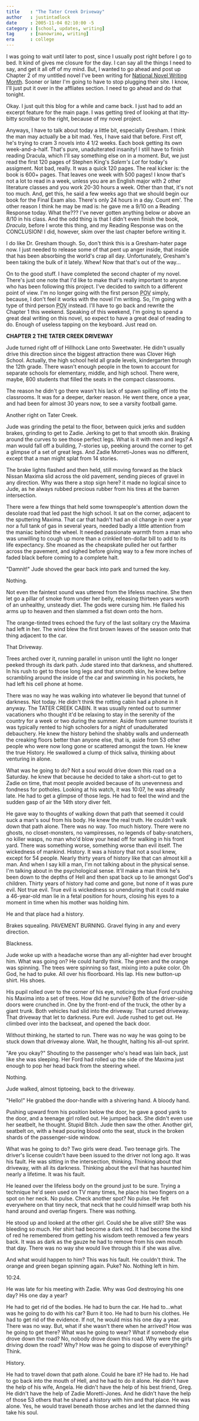 ```yaml
---
title    : "The Tater Creek Driveway"
author   : justintadlock
date     : 2005-11-04 02:10:00 -5
category : [school, updates, writing]
tag      : [nanowrimo, writing]
era      : college
---
```


I was going to wait until later to post, since I usually post right before I go to bed.  It kind of gives me closure for the day.  I can say all the things I need to say, and get it all off of my mind.  But, I wanted to go ahead and post up Chapter 2 of my untitled novel I've been writing for <a href="http://www.nanowrimo.org" title="National Novel Writing Month Website" rel="external"> National Novel Writing Month</a>.  Sooner or later I'm going to have to stop plugging their site.  I know, I'll just put it over in the affliates section.  I need to go ahead and do that tonight.

Okay.  I just quit this blog for a while and came back.  I just had to add an excerpt feature for the main page.  I was getting tired of looking at that itty-bitty scrollbar to the right, because of my novel project.

Anyways, I have to talk about today a little bit, especially Gresham.  I think the man may actually be a bit mad.  Yes, I have said that before.  First off, he's trying to cram 3 novels into 4 1/2 weeks.  Each book getting its own week-and-a-half.  That's pure, unadulterated insanity!  I still have to finish reading Dracula, which I'll say something else on in a moment.  But, we just read the first 120 pages of Stephen King's <i> Salem's Lot</i> for today's assigment.  Not bad, really.  It was a quick 120 pages.  The real kicker is:  the book is 600+ pages.  That leaves one week with 500 pages!  I know that's not a lot to read in a week, unless you are an English major with 2 other literature classes and you work 20-30 hours a week.  Other than that, it's not too much.  And, get this, he said a few weeks ago that we should begin our book for the Final Exam also.  There's only 24 hours in a day.  Count em'.  The other reason I think he may be mad is: he gave me a 9/10 on a Reading Response today.  What the???  I've never gotten anything below or above an 8/10 in his class.  And the odd thing is that I didn't even finish the book, <i> Dracula</i>, before I wrote this thing, and my Reading Response was on the CONCLUSION!  I did, however, skim over the last chapter before writing it.

I do like Dr. Gresham though.  So, don't think this is a Gresham-hater page now.  I just needed to release some of that pent up anger inside, that inside that has been absorbing the world's crap all day.  Unfortunately, Gresham's been taking the bulk of it lately.  Whew!  Now that that's out of the way...

On to the good stuff.  I have completed the second chapter of my novel.  There's just one note that I'd like to make that's really important to anyone who has been following this project.  I've decided to switch to a different point of view.  I'm no longer going with the first person <acronym title="Point of View"> POV</acronym> simply, because, I don't feel it works with the novel I'm writing.  So, I'm going with a type of third person <acronym title="Point of View"> POV</acronym> instead.  I'll have to go back and rewrite the Chapter 1 this weekend.  Speaking of this weekend, I'm going to spend a great deal writing on this novel, so expect to have a great deal of reading to do.  Enough of useless tapping on the keyboard.  Just read on.

<!--more-->

<strong>CHAPTER 2
THE TATER CREEK DRIVEWAY</strong>

Jude turned right off of Hillhock Lane onto Sweetwater.  He didn't usually drive this direction since the biggest attraction there was Clover High School.  Actually, the high school held all grade levels, kindergarten through the 12th grade.  There wasn't enough people in the town to account for separate schools for elementary, middle, and high school.  There were, maybe, 800 students that filled the seats in the compact classrooms.

The reason he didn't go there wasn't his lack of spawn spilling off into the classrooms.  It was for a deeper, darker reason.  He went there, once a year, and had been for almost 30 years now, to see a varsity football game.

Another right on Tater Creek.

Jude was grinding the petal to the floor, between quick jerks and sudden brakes, grinding to get to Zadie.  Jerking to get to that smooth skin.  Braking around the curves to see those perfect legs.  What is it with men and legs?  A man would fall off a building, 7-stories up, peeking around the corner to get a glimpse of a set of great legs.  And Zadie Morreti-Jones was no different, except that a man might splat from 14 stories.

The brake lights flashed and then held, still moving forward as the black Nissan Maxima slid across the old pavement, sending pieces of gravel in any direction.  Why was there a stop sign here?  it made no logical since to Jude, as he always rubbed precious rubber from his tires at the barren intersection.

There were a few things that held some townspeople's attention down the desolate road that led past the high school.  It sat on the corner, adjacent to the sputtering Maxima.  That car that hadn't had an oil change in over a year nor a full tank of gas in several years, needed badly a little attention from the maniac behind the wheel.  It needed passionate warmth from a man who was unwilling to cough up more than a crinkled ten-dollar bill to add to its life expectancy.  She moaned as the cheapskate pulled her out farther across the pavement, and sighed before giving way to a few more inches of faded black before coming to a complete halt.

"Damnit!"  Jude shoved the gear back into park and turned the key.

Nothing.

Not even the faintest sound was uttered from the lifeless machine.  She then let go a pillar of smoke from under her belly, releasing thirteen years worth of an unhealthy, unsteady diet.  The gods were cursing him.  He flailed his arms up to heaven and then slammed a fist down onto the horn.

The orange-tinted trees echoed the fury of the last solitary cry the Maxima had left in her.  The wind blew the first brown leaves of the season onto that thing adjacent to the car.

That Driveway.

Trees arched over it, running parallel in unison until the light no longer peeked through its dark path.  Jude stared into that darkness, and shuttered.  In his rush to get to those long legs and that smooth skin, he knew before scrambling around the inside of the car and swimming in his pockets, he had left his cell phone at home.

There was no way he was walking into whatever lie beyond that tunnel of darkness.  Not today.  He didn't think the rotting cabin had a phone in it anyway.  The TATER CREEK CABIN.  It was usually rented out to summer vacationers who thought it'd be relaxing to stay in the serenity of the country for a week or two during the summer.  Aside from summer tourists it was typically rented to high schoolers for a night of unadulterated debauchery.  He knew the history behind the shabby walls and underneath the creaking floors better than anyone else, that is, aside from 53 other people who were now long gone or scattered amongst the town.  He knew the true History.  He swallowed a clump of thick saliva, thinking about venturing in alone.

What was he going to do?  Not a soul would drive down this road on a Saturday.  he knew that because he decided to take a short-cut to get to Zadie on time, that most people avoided because of its unevenness and fondness for potholes.  Looking at his watch, it was 10:07, he was already late.  He had to get a glimpse of those legs.  He had to feel the wind and the sudden gasp of air the 14th story diver felt.

He gave way to thoughts of walking down that path that seemed it could suck a man's soul from his body.  He knew the real truth.  He couldn't walk down that path alone.  There was no way.  Too much history.  There were no ghosts, no closet-monsters, no vampiresses, no legends of baby-snatchers, no killer wasps, no man who'd blow your head off for walking in his front yard.  There was something worse, something worse than evil itself.  The wickedness of mankind.  History.  It was a history that not a soul knew, except for 54 people.  Nearly thirty years of history like that can almost kill a man.  And when I say kill a man, I'm not talking about in the physical sense.  I'm talking about in the psychological sense.  It'll make a man think he's been down to the depths of Hell and then spat back up to lie amongst God's children.  Thirty years of history had come and gone, but none of it was pure evil.  Not true evil.  True evil is wickedness so unenduring that it could make a 46-year-old man lie in a fetal position for hours, closing his eyes to a moment in time when his mother was holding him.

He and that place had a history.

Brakes squealing.  PAVEMENT BURNING.  Gravel flying in any and every direction.

Blackness.

Jude woke up with a headache worse than any all-nighter had ever brought him.  What was going on?  He could hardly think.  The green and the orange was spinning.  The trees were spinning so fast, mixing into a puke color.  Oh God, he had to puke.  All over his floorboard.  His lap.  His new button-up shirt.  His shoes.

His pupil rolled over to the corner of his eye, noticing the blue Ford crushing his Maxima into a set of trees.  How did he survive?  Both of the driver-side doors were crunched in.  One by the front-end of the truck, the other by a giant trunk.  Both vehicles had slid into the driveway.  That cursed driveway.  That driveway that let to darkness.  Pure evil.  Jude rushed to get out.  He climbed over into the backseat, and opened the back door.

Without thinking, he started to run.  There was no way he was going to be stuck down that driveway alone.  Wait, he thought, halting his all-out sprint.

"Are you okay?"  Shouting to the passenger who's head was lain back, just like she was sleeping.  Her Ford had rolled up the side of the Maxima just enough to pop her head back from the steering wheel.

Nothing.

Jude walked, almost tiptoeing, back to the driveway.

"Hello!"  He grabbed the door-handle with a shivering hand.  A bloody hand.

Pushing upward from his position below the door, he gave a good yank to the door, and a teenage girl rolled out.  He jumped back.  She didn't even use her seatbelt, he thought.  Stupid Bitch.  Jude then saw the other.  Another girl, seatbelt on, with a head pouring blood onto the seat, stuck in the broken shards of the passenger-side window.

What was he going to do?  Two girls were dead.  Two teenage girls.  The driver's license couldn't have been issued to the driver not long ago.  It was his fault.  He was sitting in the intersection, thinking.  Thinking about that driveway, with all its darkness.  Thinking about the evil that has haunted him nearly a lifetime.  It was his fault.

He leaned over the lifeless body on the ground just to be sure.  Trying a technique he'd seen used on TV many times, he place his two fingers on a spot on her neck.  No pulse.  Check another spot?  No pulse.  He felt everywhere on that tiny neck, that neck that he could himself wrap both his hand around and overlap fingers.  There was nothing.

He stood up and looked at the other girl.  Could she be alive still?  She was bleeding so much.  Her shirt had become a dark red.  It had become the kind of red he remembered from getting his wisdom teeth removed a few years back.  It was as dark as the gauze he had to remove from his own mouth that day.  There was no way she would live through this if she was alive.

And what would happen to him?  This was his fault.  He couldn't think.  The orange and green began spinning again.  Puke?  No.  Nothing left in him.

10:24.

He was late for his meeting with Zadie.  Why was God destroying his one day?  His one day a year?

He had to get rid of the bodies.  He had to burn the car.  He had to...what was he going to do with his car?  Burn it too.  He had to burn his clothes.  He had to get rid of the evidence.  If not, he would miss his one day a year.  There was no way.  But, what if she wasn't there when he arrived?  How was he going to get there?  What was he going to wear?  What if somebody else drove down the road?  No, nobody drove down this road.  Why were the girls driving down the road?  Why?  How was he going to dispose of everything?  Think.

History.

He had to travel down that path alone.  Could he bare it?  He had to.  He had to go back into the mouth of Hell, and he had to do it alone.  He didn't have the help of his wife, Angela.  He didn't have the help of his best friend, Greg.  He didn't have the help of Zadie Moretti-Jones.  And he didn't have the help of those 53 others that he shared a history with him and that place.  He was alone.  Yes, he would travel beneath those arches and let the damned thing take his soul.
